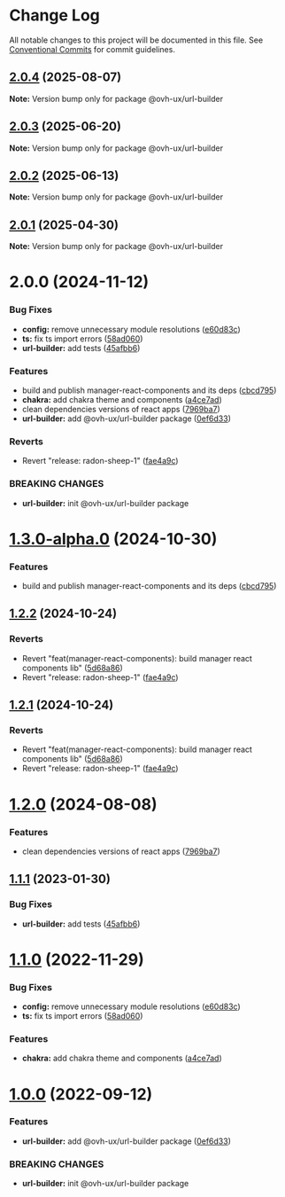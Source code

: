# Change Log

All notable changes to this project will be documented in this file.
See [Conventional Commits](https://conventionalcommits.org) for commit guidelines.

## [2.0.4](https://github.com/ovh/manager/compare/@ovh-ux/url-builder@2.0.3...@ovh-ux/url-builder@2.0.4) (2025-08-07)

**Note:** Version bump only for package @ovh-ux/url-builder





## [2.0.3](https://github.com/ovh/manager/compare/@ovh-ux/url-builder@2.0.2...@ovh-ux/url-builder@2.0.3) (2025-06-20)

**Note:** Version bump only for package @ovh-ux/url-builder





## [2.0.2](https://github.com/ovh/manager/compare/@ovh-ux/url-builder@2.0.1...@ovh-ux/url-builder@2.0.2) (2025-06-13)

**Note:** Version bump only for package @ovh-ux/url-builder





## [2.0.1](https://github.com/ovh/manager/compare/@ovh-ux/url-builder@2.0.0...@ovh-ux/url-builder@2.0.1) (2025-04-30)

**Note:** Version bump only for package @ovh-ux/url-builder





# 2.0.0 (2024-11-12)


### Bug Fixes

* **config:** remove unnecessary module resolutions ([e60d83c](https://github.com/ovh/manager/commit/e60d83c343cc15c2f306c1a748c3c06dfa573608))
* **ts:** fix ts import errors ([58ad060](https://github.com/ovh/manager/commit/58ad060b9d4b6f9634268b5cf4bde98301bbbc98))
* **url-builder:** add tests ([45afbb6](https://github.com/ovh/manager/commit/45afbb6bea0a0877c4f5b7652d59a7bbbaff3cca))


### Features

* build and publish manager-react-components and its deps ([cbcd795](https://github.com/ovh/manager/commit/cbcd7959a217c191c003058455ba2c38fb7553f1))
* **chakra:** add chakra theme and components ([a4ce7ad](https://github.com/ovh/manager/commit/a4ce7adc01f59dcea9d0add60cc6c3ed225c13de))
* clean dependencies versions of react apps ([7969ba7](https://github.com/ovh/manager/commit/7969ba70f9e03033271a48a5bd0021484ea36263))
* **url-builder:** add @ovh-ux/url-builder package ([0ef6d33](https://github.com/ovh/manager/commit/0ef6d339eec41b76523b365db4a9328f7bf0fac8))


### Reverts

* Revert "release: radon-sheep-1" ([fae4a9c](https://github.com/ovh/manager/commit/fae4a9cb14816715b060fe0ebe42d45056c9714d))


### BREAKING CHANGES

* **url-builder:** init @ovh-ux/url-builder package





# [1.3.0-alpha.0](https://github.com/ovh/manager/compare/@ovh-ux/url-builder@1.2.2...@ovh-ux/url-builder@1.3.0-alpha.0) (2024-10-30)


### Features

* build and publish manager-react-components and its deps ([cbcd795](https://github.com/ovh/manager/commit/cbcd7959a217c191c003058455ba2c38fb7553f1))





## [1.2.2](https://github.com/ovh/manager/compare/@ovh-ux/url-builder@1.2.1...@ovh-ux/url-builder@1.2.2) (2024-10-24)


### Reverts

* Revert "feat(manager-react-components): build manager react components lib" ([5d68a86](https://github.com/ovh/manager/commit/5d68a8677efea465ebf882c77ca5413388f2dfbf))
* Revert "release: radon-sheep-1" ([fae4a9c](https://github.com/ovh/manager/commit/fae4a9cb14816715b060fe0ebe42d45056c9714d))





## [1.2.1](https://github.com/ovh/manager/compare/@ovh-ux/url-builder@1.2.0...@ovh-ux/url-builder@1.2.1) (2024-10-24)


### Reverts

* Revert "feat(manager-react-components): build manager react components lib" ([5d68a86](https://github.com/ovh/manager/commit/5d68a8677efea465ebf882c77ca5413388f2dfbf))
* Revert "release: radon-sheep-1" ([fae4a9c](https://github.com/ovh/manager/commit/fae4a9cb14816715b060fe0ebe42d45056c9714d))





# [1.2.0](https://github.com/ovh/manager/compare/@ovh-ux/url-builder@1.1.1...@ovh-ux/url-builder@1.2.0) (2024-08-08)


### Features

* clean dependencies versions of react apps ([7969ba7](https://github.com/ovh/manager/commit/7969ba70f9e03033271a48a5bd0021484ea36263))





## [1.1.1](https://github.com/ovh/manager/compare/@ovh-ux/url-builder@1.1.0...@ovh-ux/url-builder@1.1.1) (2023-01-30)


### Bug Fixes

* **url-builder:** add tests ([45afbb6](https://github.com/ovh/manager/commit/45afbb6bea0a0877c4f5b7652d59a7bbbaff3cca))





# [1.1.0](https://github.com/ovh/manager/compare/@ovh-ux/url-builder@1.0.0...@ovh-ux/url-builder@1.1.0) (2022-11-29)


### Bug Fixes

* **config:** remove unnecessary module resolutions ([e60d83c](https://github.com/ovh/manager/commit/e60d83c343cc15c2f306c1a748c3c06dfa573608))
* **ts:** fix ts import errors ([58ad060](https://github.com/ovh/manager/commit/58ad060b9d4b6f9634268b5cf4bde98301bbbc98))


### Features

* **chakra:** add chakra theme and components ([a4ce7ad](https://github.com/ovh/manager/commit/a4ce7adc01f59dcea9d0add60cc6c3ed225c13de))





# [1.0.0](https://github.com/ovh/manager/compare/@ovh-ux/url-builder@0.0.0...@ovh-ux/url-builder@1.0.0) (2022-09-12)


### Features

* **url-builder:** add @ovh-ux/url-builder package ([0ef6d33](https://github.com/ovh/manager/commit/0ef6d339eec41b76523b365db4a9328f7bf0fac8))


### BREAKING CHANGES

* **url-builder:** init @ovh-ux/url-builder package
